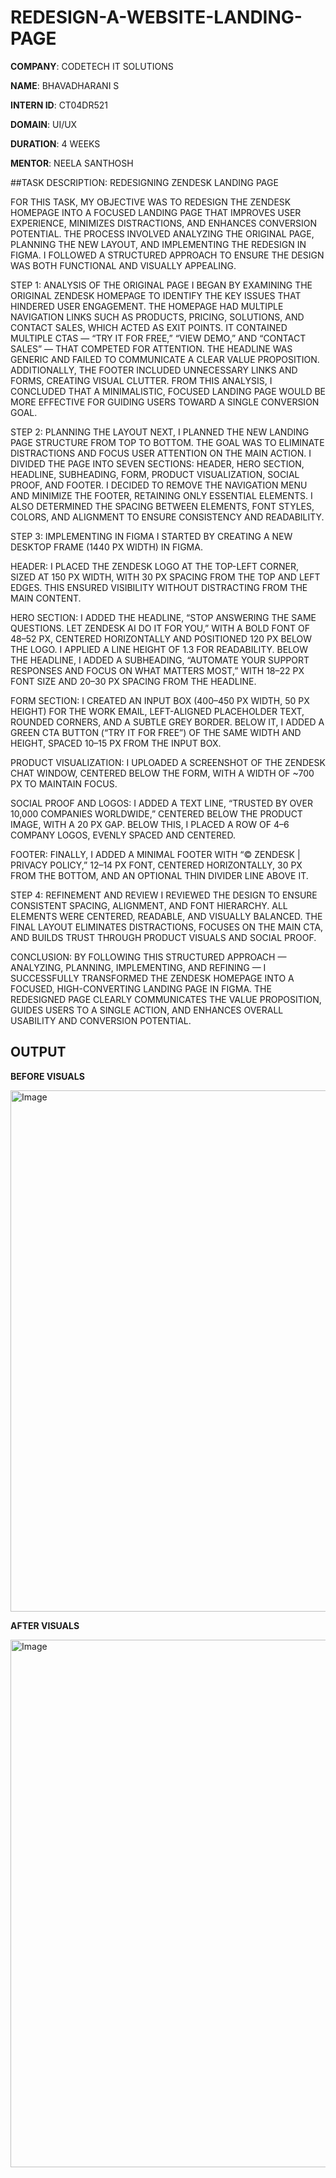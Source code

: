 # REDESIGN-A-WEBSITE-LANDING-PAGE

**COMPANY**: CODETECH IT SOLUTIONS

**NAME**: BHAVADHARANI S

**INTERN ID**: CT04DR521

**DOMAIN**: UI/UX

**DURATION**: 4 WEEKS

**MENTOR**: NEELA SANTHOSH

##TASK DESCRIPTION: REDESIGNING ZENDESK LANDING PAGE

FOR THIS TASK, MY OBJECTIVE WAS TO REDESIGN THE ZENDESK HOMEPAGE INTO A FOCUSED LANDING PAGE THAT IMPROVES USER EXPERIENCE, MINIMIZES DISTRACTIONS, AND ENHANCES CONVERSION POTENTIAL. THE PROCESS INVOLVED ANALYZING THE ORIGINAL PAGE, PLANNING THE NEW LAYOUT, AND IMPLEMENTING THE REDESIGN IN FIGMA. I FOLLOWED A STRUCTURED APPROACH TO ENSURE THE DESIGN WAS BOTH FUNCTIONAL AND VISUALLY APPEALING.

STEP 1: ANALYSIS OF THE ORIGINAL PAGE
I BEGAN BY EXAMINING THE ORIGINAL ZENDESK HOMEPAGE TO IDENTIFY THE KEY ISSUES THAT HINDERED USER ENGAGEMENT. THE HOMEPAGE HAD MULTIPLE NAVIGATION LINKS SUCH AS PRODUCTS, PRICING, SOLUTIONS, AND CONTACT SALES, WHICH ACTED AS EXIT POINTS. IT CONTAINED MULTIPLE CTAS — “TRY IT FOR FREE,” “VIEW DEMO,” AND “CONTACT SALES” — THAT COMPETED FOR ATTENTION. THE HEADLINE WAS GENERIC AND FAILED TO COMMUNICATE A CLEAR VALUE PROPOSITION. ADDITIONALLY, THE FOOTER INCLUDED UNNECESSARY LINKS AND FORMS, CREATING VISUAL CLUTTER. FROM THIS ANALYSIS, I CONCLUDED THAT A MINIMALISTIC, FOCUSED LANDING PAGE WOULD BE MORE EFFECTIVE FOR GUIDING USERS TOWARD A SINGLE CONVERSION GOAL.

STEP 2: PLANNING THE LAYOUT
NEXT, I PLANNED THE NEW LANDING PAGE STRUCTURE FROM TOP TO BOTTOM. THE GOAL WAS TO ELIMINATE DISTRACTIONS AND FOCUS USER ATTENTION ON THE MAIN ACTION. I DIVIDED THE PAGE INTO SEVEN SECTIONS: HEADER, HERO SECTION, HEADLINE, SUBHEADING, FORM, PRODUCT VISUALIZATION, SOCIAL PROOF, AND FOOTER. I DECIDED TO REMOVE THE NAVIGATION MENU AND MINIMIZE THE FOOTER, RETAINING ONLY ESSENTIAL ELEMENTS. I ALSO DETERMINED THE SPACING BETWEEN ELEMENTS, FONT STYLES, COLORS, AND ALIGNMENT TO ENSURE CONSISTENCY AND READABILITY.

STEP 3: IMPLEMENTING IN FIGMA
I STARTED BY CREATING A NEW DESKTOP FRAME (1440 PX WIDTH) IN FIGMA.

HEADER: I PLACED THE ZENDESK LOGO AT THE TOP-LEFT CORNER, SIZED AT 150 PX WIDTH, WITH 30 PX SPACING FROM THE TOP AND LEFT EDGES. THIS ENSURED VISIBILITY WITHOUT DISTRACTING FROM THE MAIN CONTENT.

HERO SECTION: I ADDED THE HEADLINE, “STOP ANSWERING THE SAME QUESTIONS. LET ZENDESK AI DO IT FOR YOU,” WITH A BOLD FONT OF 48–52 PX, CENTERED HORIZONTALLY AND POSITIONED 120 PX BELOW THE LOGO. I APPLIED A LINE HEIGHT OF 1.3 FOR READABILITY. BELOW THE HEADLINE, I ADDED A SUBHEADING, “AUTOMATE YOUR SUPPORT RESPONSES AND FOCUS ON WHAT MATTERS MOST,” WITH 18–22 PX FONT SIZE AND 20–30 PX SPACING FROM THE HEADLINE.

FORM SECTION: I CREATED AN INPUT BOX (400–450 PX WIDTH, 50 PX HEIGHT) FOR THE WORK EMAIL, LEFT-ALIGNED PLACEHOLDER TEXT, ROUNDED CORNERS, AND A SUBTLE GREY BORDER. BELOW IT, I ADDED A GREEN CTA BUTTON (“TRY IT FOR FREE”) OF THE SAME WIDTH AND HEIGHT, SPACED 10–15 PX FROM THE INPUT BOX.

PRODUCT VISUALIZATION: I UPLOADED A SCREENSHOT OF THE ZENDESK CHAT WINDOW, CENTERED BELOW THE FORM, WITH A WIDTH OF ~700 PX TO MAINTAIN FOCUS.

SOCIAL PROOF AND LOGOS: I ADDED A TEXT LINE, “TRUSTED BY OVER 10,000 COMPANIES WORLDWIDE,” CENTERED BELOW THE PRODUCT IMAGE, WITH A 20 PX GAP. BELOW THIS, I PLACED A ROW OF 4–6 COMPANY LOGOS, EVENLY SPACED AND CENTERED.

FOOTER: FINALLY, I ADDED A MINIMAL FOOTER WITH “© ZENDESK | PRIVACY POLICY,” 12–14 PX FONT, CENTERED HORIZONTALLY, 30 PX FROM THE BOTTOM, AND AN OPTIONAL THIN DIVIDER LINE ABOVE IT.

STEP 4: REFINEMENT AND REVIEW
I REVIEWED THE DESIGN TO ENSURE CONSISTENT SPACING, ALIGNMENT, AND FONT HIERARCHY. ALL ELEMENTS WERE CENTERED, READABLE, AND VISUALLY BALANCED. THE FINAL LAYOUT ELIMINATES DISTRACTIONS, FOCUSES ON THE MAIN CTA, AND BUILDS TRUST THROUGH PRODUCT VISUALS AND SOCIAL PROOF.

CONCLUSION:
BY FOLLOWING THIS STRUCTURED APPROACH — ANALYZING, PLANNING, IMPLEMENTING, AND REFINING — I SUCCESSFULLY TRANSFORMED THE ZENDESK HOMEPAGE INTO A FOCUSED, HIGH-CONVERTING LANDING PAGE IN FIGMA. THE REDESIGNED PAGE CLEARLY COMMUNICATES THE VALUE PROPOSITION, GUIDES USERS TO A SINGLE ACTION, AND ENHANCES OVERALL USABILITY AND CONVERSION POTENTIAL.


## OUTPUT

**BEFORE VISUALS**

<img width="1881" height="834" alt="Image" src="https://github.com/user-attachments/assets/927adda0-d12b-4a90-9e41-1da87df34a2d" />


**AFTER VISUALS**

<img width="924" height="844" alt="Image" src="https://github.com/user-attachments/assets/8e256c3d-f9d1-4eb6-a07e-1f6a26f0f23b" />
